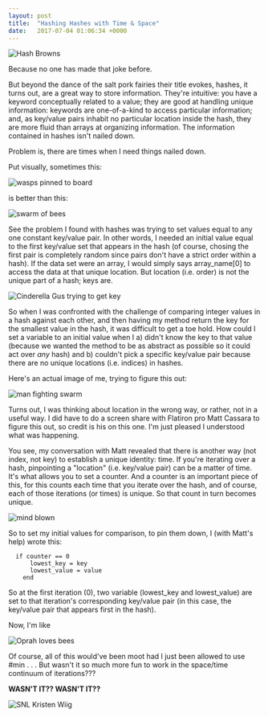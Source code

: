 ```yaml
---
layout: post
title:  "Hashing Hashes with Time & Space"
date:   2017-07-04 01:06:34 +0000
---
```


![Hash Browns](http://i.imgur.com/0FWkzpm.jpg)


Because no one has made that joke before.

But beyond the dance of the salt pork fairies their title evokes, hashes, it turns out, are a great way to store information. They're intuitive: you have a keyword conceptually related to a value; they are good at handling unique information: keywords are one-of-a-kind to access particular information; and, as key/value pairs inhabit no particular location inside the hash, they are more fluid than arrays at organizing information. The information contained in hashes isn't nailed down.

Problem is, there are times when I need things nailed down.

Put visually, sometimes this:

![wasps pinned to board](http://i.imgur.com/8zHAYGq.jpg)

is better than this:

![swarm of bees](http://i.imgur.com/RsJuAQg.gifv)

See the problem I found with hashes was trying to set values equal to any one constant key/value pair. In other words, I needed an initial value equal to the first key/value set that appears in the hash (of course, chosing the first pair is completely random since pairs don't have a strict order within a hash). If the data set were an array, I would simply says array_name[0] to access the data at that unique location. But location (i.e. order) is not the unique part of a hash; keys are. 

![Cinderella Gus trying to get key](http://i.imgur.com/H3oXwA9.jpg)

So when I was confronted with the challenge of comparing integer values in a hash against each other, and then having my method return the key for the smallest value in the hash, it was difficult to get a toe hold. How could I set a variable to an initial value when I a) didn't know the key to that value (because we wanted the method to be as abstract as possible so it could act over *any* hash) and b) couldn't pick a specific key/value pair because there are no unique locations (i.e. indices) in hashes.

Here's an actual image of me, trying to figure this out:

![man fighting swarm](http://i.imgur.com/ov4N38O.gifv)

Turns out, I was thinking about location in the wrong way, or rather, not in a useful way. I did have to do a screen share with Flatiron pro Matt Cassara to figure this out, so credit is his on this one. I'm just pleased I understood what was happening.

You see, my conversation with Matt revealed that there is another way (not index, not key) to establish a unique identity: time. If you're iterating over a hash, pinpointing a "location" (i.e. key/value pair) can be a matter of time. It's what allows you to set a counter. And a counter is an important piece of this, for this counts each time that you iterate over the hash, and of course, each of those iterations (or times) is unique. So that count in turn becomes unique. 

![mind blown](http://i.imgur.com/r86rI5l.jpg)

So to set my initial values for comparison, to pin them down, I (with Matt's help) wrote this:
```
  if counter == 0
      lowest_key = key
      lowest_value = value
    end
```

So at the first iteration (0), two variable (lowest_key and lowest_value) are set to that iteration's corresponding key/value pair (in this case, the key/value pair that appears first in the hash). 

Now, I'm like

![Oprah loves bees](http://i.imgur.com/Z8mZueR.gifv)

Of course, all of this would've been moot had I just been allowed to use #min . . . But wasn't it so much more fun to work in the space/time continuum of iterations??? 

**WASN'T IT?? WASN'T IT??**

![SNL Kristen Wiig](http://i.imgur.com/5r6GsqT.gifv)









